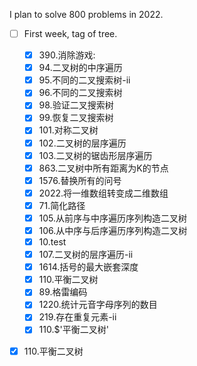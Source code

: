 I plan to solve 800 problems in 2022.
- [ ] First week, tag of tree.
  - [x] 390.消除游戏:
  - [x] 94.二叉树的中序遍历
  - [x] 95.不同的二叉搜索树-ii
  - [x] 96.不同的二叉搜索树
  - [x] 98.验证二叉搜索树
  - [x] 99.恢复二叉搜索树
  - [x] 101.对称二叉树
  - [x] 102.二叉树的层序遍历
  - [x] 103.二叉树的锯齿形层序遍历
  - [x] 863.二叉树中所有距离为K的节点
  - [x] 1576.替换所有的问号
  - [x] 2022.将一维数组转变成二维数组
  - [x] 71.简化路径
  - [x] 105.从前序与中序遍历序列构造二叉树
  - [x] 106.从中序与后序遍历序列构造二叉树
  - [x] 10.test
  - [x] 107.二叉树的层序遍历-ii
  - [x] 1614.括号的最大嵌套深度
  - [x] 110.平衡二叉树
  - [x] 89.格雷编码
  - [x] 1220.统计元音字母序列的数目
  - [x] 219.存在重复元素-ii
  - [x] 110.$'平衡二叉树'
- [x] 110.平衡二叉树


